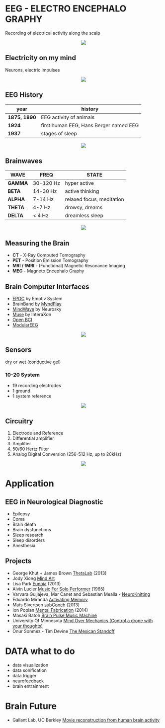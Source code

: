 
#  EEG - ELECTRO ENCEPHALO GRAPHY

Recording of electrical activity along the scalp


<p align="center">
	<img src="https://raw.githubusercontent.com/evsc/eegOSCworkshop/master/presentation/img/eeg.jpg"/>
</p>


## Electricity on my mind

Neurons, electric impulses 

<p align="center">
	<img src="https://raw.githubusercontent.com/evsc/eegOSCworkshop/master/presentation/img/neuron.png"/>
</p>


## EEG History

| year | history |
| ------- | ------- |
| **1875, 1890** | EEG activity of animals  |
| **1924** | first human EEG, Hans Berger named EEG  |
| **1937** | stages of sleep  |

<p align="center">
	<img src="https://raw.githubusercontent.com/evsc/eegOSCworkshop/master/presentation/img/Berger_EEG.jpg"/>
</p>



## Brainwaves

| WAVE | FREQ | STATE |
| ------- | ------- | ------- |
| **GAMMA** | 30-120 Hz | hyper active |
| **BETA** | 14-30 Hz | active thinking |
| **ALPHA** | 7-14 Hz | relaxed focus, meditation |
| **THETA** | 4-7 Hz | drowsy, dreams |
| **DELTA** | < 4 Hz | dreamless sleep |

<p align="center">
	<img src="https://raw.githubusercontent.com/evsc/eegOSCworkshop/master/presentation/img/Brain-Waves-Graph-1024x827.jpg"/>
</p>




## Measuring the Brain

* **CT** - X-Ray Computed Tomography
* **PET** - Position Emission Tomography
* **MRI / fMRI** - (Functional) Magnetic Resonance Imaging
* **MEG** - Magneto Encephalo Graphy





## Brain Computer Interfaces

* [EPOC](https://emotiv.com/epoc.php) by Emotiv System
* BrainBand by [MyndPlay](http://myndplay.com/)
* [MindWave](http://store.neurosky.com/products/mindwave-1) by Neurosky
* [Muse](http://www.choosemuse.com/) by InteraXon
* [Open BCI](http://openbci.com/)
* [ModularEEG](http://openeeg.sourceforge.net/doc/modeeg/modeeg.html)

<p align="center">
	<img src="https://raw.githubusercontent.com/evsc/eegOSCworkshop/master/presentation/img/bci_compare.png"/>
</p>


## Sensors

dry or wet (conductive gel)

### 10-20 System

 * 19 recording electrodes
 * 1 ground
 * 1 system reference

<p align="center">
	<img src="https://raw.githubusercontent.com/evsc/eegOSCworkshop/master/presentation/img/image011.jpg"/>
</p>

## Circuitry

 1. Electrode and Reference
 2. Differential amplifier
 3. Amplifier
 4. 50/60 Hertz Filter
 5. Analog Digital Conversion (256-512 Hz, up to 20kHz)


<p align="center">
	<img src="https://raw.githubusercontent.com/evsc/eegOSCworkshop/master/presentation/img/circuitry.png"/>
</p>







# Application

## EEG in Neurological Diagnostic

 * Epilepsy
 * Coma
 * Brain death
 * Brain dysfunctions
 * Sleep research
 * Sleep disorders
 * Anesthesia

## Projects 

 * George Khut + James Brown [ThetaLab](http://georgekhut.com/2013/07/thetalab-creative-neurofeedback-june-2013/) (2013)
 * Jody Xiong [Mind Art](http://thecreatorsproject.vice.com/blog/this-art-project-lets-anyone-paint-with-brainwaves)
 * Lisa Park [Eunoia](http://thelisapark.com/#/eunoia) (2013)
 * Alvin Lucier [Music For Solo Performer](https://www.youtube.com/watch?v=bIPU2ynqy2Y) (1965) 
 * Varvara Guljajeva, Mar Canet and Sebastian Mealla - [NeuroKnitting](http://www.knitic.com/neuro/) 
 * Eduardo Miranda [Activating Memory](https://vimeo.com/89601884)
 * Mats Sivertsen [subConch](http://www.mats-sivertsen.net/subconch.html) (2013)
 * Ion Popian [Mental Fabrication](http://thecreatorsproject.vice.com/blog/this-machine-turns-your-mental-map-into-an-architectural-structure) (2014)
 * Masaki Batoh [Brain Pulse Music Machine](http://www.monsterfresh.com/2012/04/04/masaki-batoh-brain-pulse-music-machine/)
 * University Of Minnesota [Mind Over Mechanics (Control a drone with your thoughts)](https://www.youtube.com/watch?v=rpHy-fUyXYk)
 * Onur Sonmez - Tim Devine [The Mexican Standoff](https://vimeo.com/10047079)



# DATA what to do

 * data visualization
 * data sonification
 * data trigger
 * neurofeedback
 * brain entrainment



# Brain Future

 * Gallant Lab, UC Berkley [Movie reconstruction from human brain activity](https://www.youtube.com/watch?v=nsjDnYxJ0bo)













